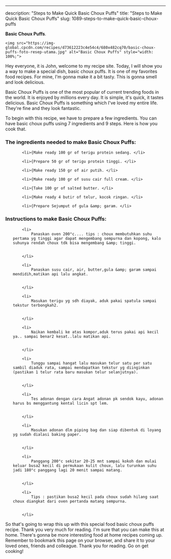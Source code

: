 ---
description: "Steps to Make Quick Basic Choux Puffs"
title: "Steps to Make Quick Basic Choux Puffs"
slug: 1089-steps-to-make-quick-basic-choux-puffs

<p>
	<strong>Basic Choux Puffs</strong>. 
	
</p>
<p>
	
	<img src="https://img-global.cpcdn.com/recipes/d73612223c4e54c4/680x482cq70/basic-choux-puffs-foto-resep-utama.jpg" alt="Basic Choux Puffs" style="width: 100%;">
	
	
</p>
<p>
	Hey everyone, it is John, welcome to my recipe site. Today, I will show you a way to make a special dish, basic choux puffs. It is one of my favorites food recipes. For mine, I'm gonna make it a bit tasty. This is gonna smell and look delicious.
</p>
	
<p>
	
</p>
<p>
	Basic Choux Puffs is one of the most popular of current trending foods in the world. It is enjoyed by millions every day. It is simple, it's quick, it tastes delicious. Basic Choux Puffs is something which I've loved my entire life. They're fine and they look fantastic.
</p>

<p>
To begin with this recipe, we have to prepare a few ingredients. You can have basic choux puffs using 7 ingredients and 9 steps. Here is how you cook that.
</p>

<h3>The ingredients needed to make Basic Choux Puffs:</h3>

<ol>
	
		<li>{Make ready 100 gr of terigu protein sedang. </li>
	
		<li>{Prepare 50 gr of terigu protein tinggi. </li>
	
		<li>{Make ready 150 gr of air putih. </li>
	
		<li>{Make ready 100 gr of susu cair full cream. </li>
	
		<li>{Take 100 gr of salted butter. </li>
	
		<li>{Make ready 4 butir of telur, kocok ringan. </li>
	
		<li>{Prepare Sejumput of gula &amp; garam. </li>
	
</ol>
<p>
	
</p>

<h3>Instructions to make Basic Choux Puffs:</h3>

<ol>
	
		<li>
			Panaskan oven 200°c.... tips : choux membutuhkan suhu pertama yg tinggi agar dapat mengembang sempurna dan kopong, kalo suhunya rendah choux tdk bisa mengembang &amp; tinggi.
			
			
		</li>
	
		<li>
			Panaskan susu cair, air, butter,gula &amp; garam sampai mendidih,matikan api lalu angkat.
			
			
		</li>
	
		<li>
			Masukan terigu yg sdh diayak, aduk pakai spatula sampai tekstur terbongkah2.
			
			
		</li>
	
		<li>
			Naikan kembali ke atas kompor,aduk terus pakai api kecil ya.. sampai benar2 kesat..lalu matikan api.
			
			
		</li>
	
		<li>
			Tunggu sampai hangat lalu masukan telur satu per satu sambil diaduk rata, sampai mendapatkan tekstur yg diinginkan (pastikan 1 telur rata baru masukan telur selanjutnya).
			
			
		</li>
	
		<li>
			Tes adonan dengan cara Angat adonan pk sendok kayu, adonan harus bs menggantung kental licin spt lem.
			
			
		</li>
	
		<li>
			Masukan adonan dlm piping bag dan siap dibentuk di loyang yg sudah dialasi baking paper.
			
			
		</li>
	
		<li>
			Panggang 200°c sekitar 20-25 mnt sampai kokoh dan mulai keluar busa2 kecil di permukaan kulit choux, lalu turunkan suhu jadi 180°c panggang lagi 20 menit sampai matang.
			
			
		</li>
	
		<li>
			Tips : pastikan busa2 kecil pada choux sudah hilang saat choux diangkat dari oven pertanda matang sempurna.
			
			
		</li>
	
</ol>

<p>
	
</p>

<p>
	So that's going to wrap this up with this special food basic choux puffs recipe. Thank you very much for reading. I'm sure that you can make this at home. There's gonna be more interesting food at home recipes coming up. Remember to bookmark this page on your browser, and share it to your loved ones, friends and colleague. Thank you for reading. Go on get cooking!
</p>
